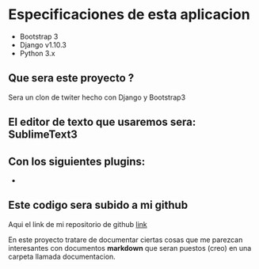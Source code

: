 # Especificaciones de esta aplicacion

- Bootstrap 3
- Django v1.10.3
- Python 3.x

## Que sera este proyecto ? 

Sera un clon de twiter hecho con Django y Bootstrap3


## El editor de texto que usaremos sera: SublimeText3

Con los siguientes plugins:
-
-

## Este codigo sera subido a mi github

Aqui el link de mi repositorio de github [link](https://github.com/pystudent1913/twetclone-django1.10)

En este proyecto tratare de documentar ciertas cosas que me parezcan interesantes con documentos **markdown** que seran puestos (creo) en una carpeta llamada documentacion.
